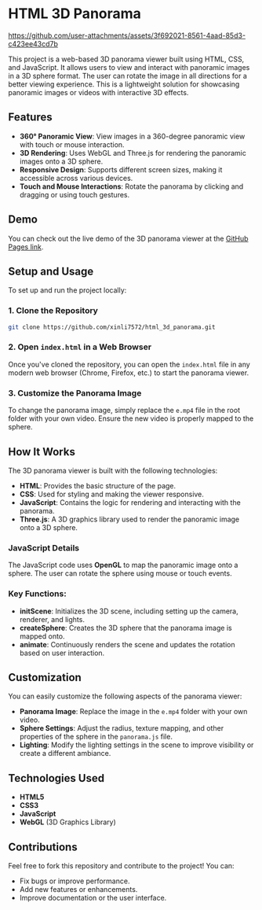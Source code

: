 
# HTML 3D Panorama


https://github.com/user-attachments/assets/3f692021-8561-4aad-85d3-c423ee43cd7b

This project is a web-based 3D panorama viewer built using HTML, CSS, and JavaScript. It allows users to view and interact with panoramic images in a 3D sphere format. The user can rotate the image in all directions for a better viewing experience. This is a lightweight solution for showcasing panoramic images or videos with interactive 3D effects.

## Features

- **360° Panoramic View**: View images in a 360-degree panoramic view with touch or mouse interaction.
- **3D Rendering**: Uses WebGL and Three.js for rendering the panoramic images onto a 3D sphere.
- **Responsive Design**: Supports different screen sizes, making it accessible across various devices.
- **Touch and Mouse Interactions**: Rotate the panorama by clicking and dragging or using touch gestures.

## Demo

You can check out the live demo of the 3D panorama viewer at the [GitHub Pages link](https://xinli7572.github.io/html_3d_panorama/).

## Setup and Usage

To set up and run the project locally:

### 1. Clone the Repository

```bash
git clone https://github.com/xinli7572/html_3d_panorama.git
```


### 2. Open `index.html` in a Web Browser

Once you've cloned the repository, you can open the `index.html` file in any modern web browser (Chrome, Firefox, etc.) to start the panorama viewer.

### 3. Customize the Panorama Image

To change the panorama image, simply replace the `e.mp4` file in the root folder with your own video. Ensure the new video is properly mapped to the sphere.

## How It Works

The 3D panorama viewer is built with the following technologies:

- **HTML**: Provides the basic structure of the page.
- **CSS**: Used for styling and making the viewer responsive.
- **JavaScript**: Contains the logic for rendering and interacting with the panorama.
- **Three.js**: A 3D graphics library used to render the panoramic image onto a 3D sphere.

### JavaScript Details

The JavaScript code uses **OpenGL** to map the panoramic image onto a sphere. The user can rotate the sphere using mouse or touch events. 

### Key Functions:

- **initScene**: Initializes the 3D scene, including setting up the camera, renderer, and lights.
- **createSphere**: Creates the 3D sphere that the panorama image is mapped onto.
- **animate**: Continuously renders the scene and updates the rotation based on user interaction.

## Customization

You can easily customize the following aspects of the panorama viewer:

- **Panorama Image**: Replace the image in the `e.mp4` folder with your own video.
- **Sphere Settings**: Adjust the radius, texture mapping, and other properties of the sphere in the `panorama.js` file.
- **Lighting**: Modify the lighting settings in the scene to improve visibility or create a different ambiance.

## Technologies Used

- **HTML5**
- **CSS3**
- **JavaScript**
- **WebGL** (3D Graphics Library)

## Contributions

Feel free to fork this repository and contribute to the project! You can:

- Fix bugs or improve performance.
- Add new features or enhancements.
- Improve documentation or the user interface.













